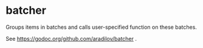 batcher
=======

Groups items in batches and calls user-specified function on these batches.

See https://godoc.org/github.com/aradilov/batcher .
